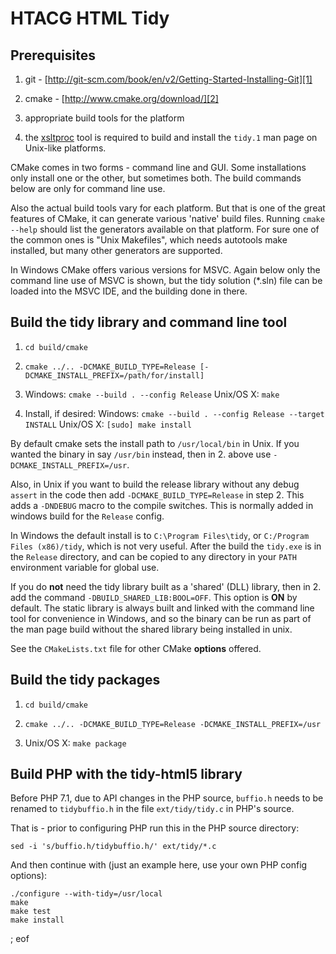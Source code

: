 # HTACG HTML Tidy

## Prerequisites

  1. git - [http://git-scm.com/book/en/v2/Getting-Started-Installing-Git][1]

  2. cmake - [http://www.cmake.org/download/][2]

  3. appropriate build tools for the platform

  4. the [xsltproc][3] tool is required to build and install the `tidy.1` man page on Unix-like platforms.

CMake comes in two forms - command line and GUI. Some installations only install one or the other, but sometimes both. The build commands below are only for command line use.

Also the actual build tools vary for each platform. But that is one of the great features of CMake, it can generate various 'native' build files. Running `cmake --help` should list the generators available on that platform. For sure one of the common ones is "Unix Makefiles", which needs autotools make installed, but many other generators are supported.

In Windows CMake offers various versions for MSVC. Again below only the command line use of MSVC is shown, but the tidy solution (*.sln) file can be loaded into the MSVC IDE, and the building done in there.


## Build the tidy library and command line tool

  1. `cd build/cmake`

  2. `cmake ../.. -DCMAKE_BUILD_TYPE=Release [-DCMAKE_INSTALL_PREFIX=/path/for/install]`

  3. Windows:  `cmake --build . --config Release`
     Unix/OS X: `make`

  4. Install, if desired:
     Windows: `cmake --build . --config Release --target INSTALL`
     Unix/OS X: `[sudo] make install`

By default cmake sets the install path to `/usr/local/bin` in Unix. If you wanted the binary in say `/usr/bin` instead, then in 2. above use `-DCMAKE_INSTALL_PREFIX=/usr`.

Also, in Unix if you want to build the release library without any debug `assert` in the code then add `-DCMAKE_BUILD_TYPE=Release` in step 2. This adds a `-DNDEBUG` macro to the compile switches. This is normally added in windows build for the `Release` config.

In Windows the default install is to `C:\Program Files\tidy`, or `C:/Program Files (x86)/tidy`, which is  not very useful. After the build the `tidy.exe` is in the `Release` directory, and can be copied to any directory in your `PATH` environment variable for global use.

If you do **not** need the tidy library built as a 'shared' (DLL) library, then in 2. add the command `-DBUILD_SHARED_LIB:BOOL=OFF`. This option is **ON** by default. The static library is always built and linked with the command line tool for convenience in Windows, and so the binary can be run as part of the man page build without the shared library being installed in unix.

See the `CMakeLists.txt` file for other CMake **options** offered.

## Build the tidy packages

  1. `cd build/cmake`

  2. `cmake ../.. -DCMAKE_BUILD_TYPE=Release -DCMAKE_INSTALL_PREFIX=/usr`

  3. Unix/OS X: `make package`

## Build PHP with the tidy-html5 library

Before PHP 7.1, due to API changes in the PHP source, `buffio.h` needs to be renamed to `tidybuffio.h` in the file `ext/tidy/tidy.c` in PHP's source.

That is - prior to configuring PHP run this in the PHP source directory:
~~~
sed -i 's/buffio.h/tidybuffio.h/' ext/tidy/*.c
~~~

And then continue with (just an example here, use your own PHP config options):

~~~
./configure --with-tidy=/usr/local
make
make test
make install
~~~

  [1]: http://git-scm.com/book/en/v2/Getting-Started-Installing-Git
  [2]: http://www.cmake.org/download/
  [3]: http://xmlsoft.org/XSLT/xsltproc2.html


; eof
